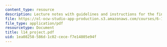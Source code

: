 ```yaml
---
content_type: resource
description: Lecture notes with guidelines and instructions for the final project.
file: https://ol-ocw-studio-app-production.s3.amazonaws.com/courses/6-111-introductory-digital-systems-laboratory-spring-2006/1ea08258586d1c02cecef7e14805e94f_l14_project.pdf
file_type: application/pdf
resourcetype: Document
title: l14_project.pdf
uid: 1ea08258-586d-1c02-cece-f7e14805e94f
---
```


